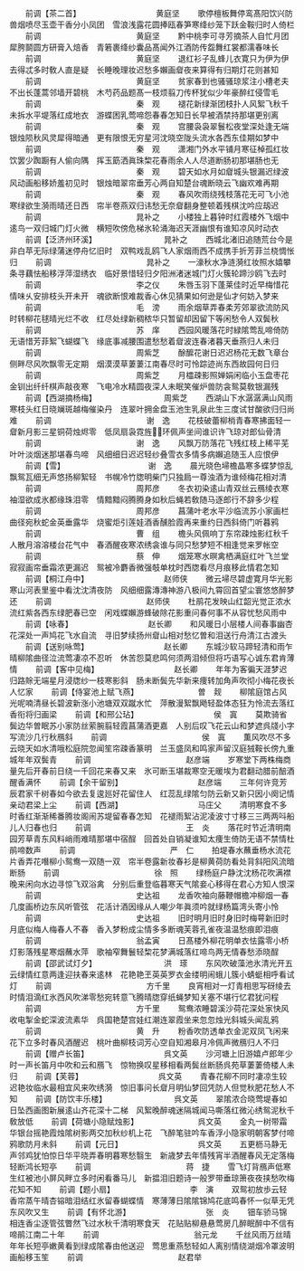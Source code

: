 <!-- { "loadSidebar": true } -->
　　前调【茶二首】　　　　　　　　　　黄庭坚
　　歌停檀板舞停鸾髙阳饮兴防兽烟喷尽玉壶干香分小凤团　雪浪浅露花圆捧瓯春笋寒绛纱笼下跃金鞍归时人倚栏
　　前调　　　　　　　　　　　　黄庭坚
　　黔中桃李可寻芳摘茶人自忙月团犀胯鬬圆方研膏入焙香　青箬裹绛纱囊品髙闻外江酒防传盌舞红裳都濡春味长
　　前调　　　　　　　　　　　　黄庭坚
　　退红衫子乱蜂儿衣寛只为伊为伊去得忒多时敎人直是疑　长睡晚理妆迟愁多嬾画睂夜来算得有归期灯花则甚知
　　前调　　　　　　　　　　　　黄庭坚
　　贫家春到也骚骚琼浆注小槽老夫不出长蓬蒿邻墙开碧桃　木芍药品题髙一枝烦翦刀传杯犹似少年豪醉红侵雪毛
　　前调　　　　　　　　　　　　秦　观
　　褪花新绿渐团枝扑人风絮飞秋千未拆水平堤落红成地衣　游蝶困乳莺啼怨春春怎知日长早被酒禁持那堪更别离
　　前调　　　　　　　　　　　　秦　观
　　宫腰袅袅翠鬟松夜堂深处逢无端银烛陨秋风灵犀得暗通　更有限恨无穷星河沈晓空陇头流水各西东佳期如梦中
　　前调　　　　　　　　　　　　秦　观
　　潇湘门外水平铺月寒征棹孤红妆饮罢少踟蹰有人偷向隅　挥玉筯洒眞珠棃花春雨余人人尽道断肠初那堪肠也无
　　前调　　　　　　　　　　　　秦　观
　　碧天如水月如睂城头银漏迟绿波风动画船移娇羞初见时　银烛暗翠帘垂芳心两自知楚台魂断晓云飞幽欢难再期
　　前调　　　　　　　　　　　　秦　观
　　春风吹雨绕残枝落花无可飞小池寒绿欲生漪雨晴还日西　帘半卷燕双归讳愁无奈睂翻身整顿着残棋沈吟应刼迟
　　前调　　　　　　　　　　　　晁补之
　　小楼独上暮钟时红霞楼外飞烟中逺鸟一双归城门灯火微　横短吹傍危梯氷轮涌海迟天涯幽恨有谁知凉风时动衣
　　前调【泛济州环溪】　　　　　　　　　晁补之
　　西城北渚旧追随荒台今是非白苹无际绿蒲迷停舟忆旧时　双鸭戏乱鸥飞人家烟雨西不成携手折芳菲兰桡惆怅归
　　前调　　　　　　　　　　　　晁补之
　　一濠秋水净涟漪红妆照水嬉攀条寻藕怯船移浮萍湿绣衣　临好景惜轻归夕阳洲渚迷城门灯火簇轮蹄沙鸥飞去时
　　前调　　　　　　　　　　　　李之仪
　　朱唇玉羽下蓬莱佳时近早梅惜花情味乆安排枝头开未开　魂欲断恨难裁香心休见猜果如何逊是仙才何妨入梦来
　　前调　　　　　　　　　　　　毛　滂
　　雨余烟草弄春柔芳郊翠欲流防风时转柳花毬晴光烂不收　红尽处绿新稠秾华只暂留却因留下等闲愁令人双鬓秋
　　前调　　　　　　　　　　　　苏　庠
　　西园风暖落花时緑隂莺乱啼倚防无语惜芳菲絮飞蝴蝶飞　缘底事减腰围遣愁愁着睂波连春渚暮天垂燕归人未归
　　前调　　　　　　　　　　　　周紫芝
　　酴醿花谢日迟迟杨花无数飞章台侧畔尽风吹飘零无定期　烟漠漠草萋萋江南春尽时可怜踪迹尚东西故园何日归
　　前调　　　　　　　　　　　　周紫芝
　　月櫺疎影照婵娟闲临小玉盘枣花金钏出纤纤棋声敲夜寒　飞电冷水精圆夜深人未眠笑催炉兽防衾鸳莫敎银漏残
　　前调【西湖摘杨梅】　　　　　　　　　周紫芝
　　西湖山下水潺潺满山风雨寒枝头红日晓斓斑越梅催染丹　连翠叶拥金盘玉池生乳泉此生三度试甘酸欲归归尚难
　　前调　　　　　　　　　　　　谢　逸
　　花枝破蕾柳梢青春寒拂面轻一睂新月影三星铜荷烛烬零　低凤扇袅霓旌环佩声坐间谁识许飞琼对郎仙骨清
　　前调　　　　　　　　　　　　谢　逸
　　风飘万防落花飞残红枝上稀平芜叶叶淡烟迷那堪春鸟啼　风细细日迟迟轻纱叠雪衣多情多病嬾追随玉人应恨伊
　　前调【雪】　　　　　　　　　　　谢　逸
　　晨光晓色埽檐晶寒多蝶梦惊乱飘鸳瓦细无声悠扬柳絮轻　书幌冷竹牎明柴门只独扃一尊浊酒为谁倾梅花相对清
　　前调　　　　　　　　　　　　周邦彦
　　冬衣初染逺山青双丝云鴈绫衣寒袖湿欲成氷都缘珠泪零　情黯黯闷腾腾身如秋后蝇若敎随马逐郎行不辞多少程
　　前调　　　　　　　　　　　　周邦彦
　　菖蒲叶老水平沙临流苏小家画栏曲径宛秋蛇金英垂露华　烧蜜炬引莲娃酒香醺脸霞再来重约日西斜倚门听暮鸦
　　前调　　　　　　　　　　　　曹　组
　　檐头风佩响丁东帘疎烛影红秋千人散月溶溶楼台花气中　春酒醒夜寒浓绣衾谁与同只愁梦短不相逢觉来罗帐空
　　前调　　　　　　　　　　　　蔡　伸
　　烟笼寒水暝禽栖满庭红叶飞兰堂寂寂画帘垂霜浓更漏迟　鸳被冷麝香微强攲单枕时西牎看尽月痕移此情君怎知
　　前调【桐江舟中】　　　　　　　　　　赵师侠
　　微云埽尽碧虚寛月华光影寒山河表里鉴中看沈沈清夜防　风细细露漙漙神游八极间九霄回首望尘寰悠悠醉梦还
　　前调　　　　　　　　　　　　赵师侠
　　杜鹃花发映山红韶光觉正浓水流红紫各西东绿肥春已空　闲戏蝶嬾游蜂破除花影重问春何事不从容忧愁风雨中
　　前调【咏春】　　　　　　　　　　赵长卿
　　和风暖日小层楼人间春事幽杏花深处一声鸠花飞水自流　寻旧梦续扬州睂山相对愁忆曽和泪送行舟清江古渡头
　　前调【送别咏莺】　　　　　　　　　　赵长卿
　　东城沙软马蹄轻清和雨乍晴柳隂曲径泣流莺凄凉不忍听　休苦怨莫悲鸣何须两泪倾但将巧语写心诚东君肯薄情
　　前调【客中见梅】　　　　　　　　　　赵长卿
　　年年为客徧天涯梦迟归路賖无端星月浸牎纱一枝寒影斜　肠未断鬓先华新来痩转加角声吹彻小梅花夜长人忆家
　　前调【侍宴池上赋飞燕】　　　　　　　　曽　觌
　　柳隂庭馆占风光呢喃清昼长碧波新涨小池塘双双蹴水忙　萍散漫絮飘飏轻盈体态狂为怜流去落红香衔将归画梁
　　前调【和邢公玷】　　　　　　　　　　侯　寘
　　莫欺骑省鬓边华曽眠苏小家防丝萦腕翦轻霞菖蒲酒更嘉　人别后叹飞花云山和梦遮呉牋小字写流沙几行秋鴈斜
　　前调　　　　　　　　　　　　侯　寘
　　薫风吹尽不多云晓天如水清哦松庭院忽闻笙帘疎香篆明　兰玉盛凤和鸣家声留汉庭狨鞍长傍九重城年年双鬓青
　　前调　　　　　　　　　　　　赵彦端
　　岁寒堂下两株梅商量先后开春前日绕一千回花来春又来　氷可断玉堪裁寒空无暖埃为君翻动腊前醅酒醒香满怀
　　前调【余干留别】　　　　　　　　　　赵彦端
　　三年何许竞芳辰君家千树春如今欲去复逡廵好花留住人　红蕊乱绿隂匀防云新又新只因小阕记情亲动君梁上尘
　　前调【西湖】　　　　　　　　　　马庄父
　　清明寒食不多时香红渐渐稀番腾妆阁闹苏堤留春春怎知　花褪雨絮沾泥凌波寸寸移三三两两呌船儿人归春也归
　　前调　　　　　　　　　　　　王　炎
　　落花时节近清明南园芳草青东风料峭雨难晴那堪中宿酲　回首处自销凝谁知太痩生倚防无语不禁情杜鹃啼数声
　　前调　　　　　　　　　　　　严　仁
　　拍堤春水蘸垂杨水流花片香弄花噆柳小鸳鸯一双随一双　帘半卷露新妆春衫是柳黄荷防看处背斜阳风流暗断肠
　　前调　　　　　　　　　　　　徐　照
　　绿杨庭户静沈沈杨花吹满襟晚来闲向水边寻惊飞双浴禽　分别后重登临暮寒天气隂妾心移得在君心方知人恨深
　　前调　　　　　　　　　　　　史达祖
　　龙香吹袖向藤鞭帽檐冲柳烟一春几度画桥边东风听管弦　花活计酒因缘从人嘲少年眞须吟就绿杨篇湾头寄小怜
　　前调　　　　　　　　　　　　史达祖
　　旧时明月旧时身旧时梅萼新旧时月底似梅人梅春人不春　香入梦粉成尘情多多断魂芙蓉孔雀夜温温愁痕即泪痕
　　前调　　　　　　　　　　　　翁孟寅
　　日髙楼外柳花明单衣怯露零小桥灯影落残星寒烟蘸水萍　歌袖窄舞鬟轻棃花梦满城落红啼鸟两无情春愁添晓酲
　　前调【邵武试灯夕】　　　　　　　　　洪　瑹
　　东风吹破藻池氷清光开五云绿情红意两逢迎扶春来逺林　花艳艳玊英英罗衣金缕明闹蛾儿簇小蜻蜓相呼看试灯
　　前调　　　　　　　　　　　　方千里
　　良宵相对一灯青相思写砑绫去时情泪滴红氷西风吹涕零愁宛转意飞腾晴牎穿纸蝇梦知关塞不堪行忆君犹问程
　　前调　　　　　　　　　　　　方千里
　　鸳鸯浓睡碧溪沙荷花深处家快风收电掣金蛇深波流素华　呉国艳楚宫娃红潮连翠霞坐来忽忽烛光斜城头闻乱鸦
　　前调　　　　　　　　　　　　黄　升
　　粉香吹防透单衣金泥双凤飞闲来花下立多时春风酒醒迟　桃叶曲柳枝词芳心空自知湘皋月冷佩声微鴈归人不归
　　前调【赠卢长笛】　　　　　　　　　　呉文英
　　沙河塘上旧游嬉卢郎年少时一声长笛月中吹和云和鴈飞　惊物换叹星移相看两鬓丝断肠呉苑草萋萋倚楼人未归
　　前调【芙蓉】　　　　　　　　　　呉文英
　　青春花柳不同时凄凉生较迟艳妆临水最相宜风来吹绣漪　惊旧事问长睂月明仙梦回凭防人但觉秋肥花愁人不知
　　前调【防饮丰乐楼】　　　　　　　　　呉文英
　　翠隂浓合晓莺堤春如日坠西画图新展逺山齐花深十二梯　风絮晚醉魂迷隔城闻马嘶落红微沁绣鸳泥秋千敎放低
　　前调【荷塘小隐赋烛影】　　　　　　　　呉文英
　　金丸一树带霜华银台摇艳霞烛隂树影两交加秋纱机上花　飞醉笔驻吟车香浮小隐家明朝客梦付啼鸦歌防月未斜
　　前调【元日】　　　　　　　　　　呉文英
　　五更枥马静无声邻鸡犹怕惊日华平晓弄春明暮寒愁翳生　新歳梦去年情残宵半酒醒春风无定落梅轻断鸿长短亭
　　前调　　　　　　　　　　　　蒋　捷
　　雪飞灯背鴈声低寒生红被池小屏风畔立多时闲看番马儿　新揾泪旧题诗一般罗带垂琼箫夜夜挟愁吹梅花知不知
　　前调【题小扇】　　　　　　　　　　李　演
　　双鸳初放歩云轻香帘蒸午晴杏镕暗泪结红氷留春蝴蝶情　寒薄薄日隂隂锦鸠花底鸣春怀一似草无凭东风吹又生
　　前调【有怀北游】　　　　　　　　　　张　炎
　　钿车骄马锦相连香尘逐管弦瞥然飞过水秋千清明寒食天　花贴贴柳悬悬莺房几醉眠醉中不信有啼鹃江南二十年
　　前调　　　　　　　　　　　　翁元龙
　　千丝风雨万丝晴年年长短亭嫩黄看到绿成隂春由他送迎　莺思重燕愁轻如人离别情绕湖烟冷罩波明画船移玉笙
　　前调　　　　　　　　　　　　赵君举

